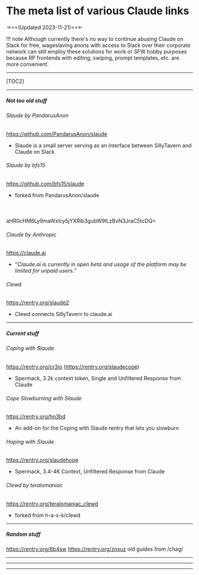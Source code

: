 # The meta list of various Claude links
->==(Updated 2023-11-21)==<-

!!! note
    Although currently there's no way to continue abusing Claude on Slack for free, wageslaving anons with access to Slack over their corporate network can still employ these solutions for work or SFW hobby purposes because RP frontends with editing, swiping, prompt templates, etc. are more convenient.


***
[TOC2]
***
##### Not too old stuff
###### Slaude by PandarusAnon
https://github.com/PandarusAnon/slaude
- Slaude is a small server serving as an interface between SillyTavern and Claude on Slack
###### Slaude by bfs15
https://github.com/bfs15/slaude
- forked from PandarusAnon/slaude
###### ![]( )
aHR0cHM6Ly9maWxlcy5jYXRib3gubW9lLzBvN3JraC5tcDQ=
###### Claude by Anthropic
https://claude.ai
- "*Claude\.ai is currently in open beta and usage of the platform may be limited for unpaid users.*"
###### Clewd
https://rentry.org/slaude2
- Clewd connects SillyTavern to claude\.ai
***
##### Current stuff
###### Coping with Slaude
https://rentry.org/cr3io (https://rentry.org/slaudecope)
- Spermack, 3.2k context token, Single and Unfiltered Response from Claude
###### Cope Slowburning with Slaude
https://rentry.org/hn3bd
- An add-on for the Coping with Slaude rentry that lets you slowburn
###### Hoping with Slaude
https://rentry.org/slaudehope
- Spermack, 3.4-4K Context, Unfiltered Response from Claude
###### Clewd by teralomaniac
https://rentry.org/teralomaniac_clewd
- forked from h-a-s-k/clewd
***
##### Random stuff
https://rentry.org/6b4sw
https://rentry.org/znxuz
old guides from /chag/
***
***
***